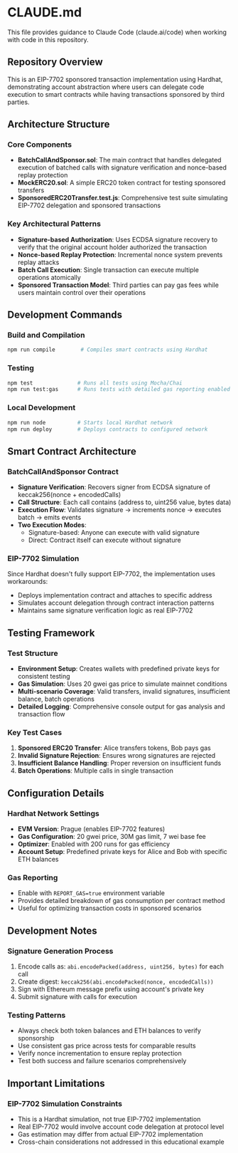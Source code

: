 # CLAUDE.md

This file provides guidance to Claude Code (claude.ai/code) when working with code in this repository.

## Repository Overview

This is an EIP-7702 sponsored transaction implementation using Hardhat, demonstrating account abstraction where users can delegate code execution to smart contracts while having transactions sponsored by third parties.

## Architecture Structure

### Core Components
- **BatchCallAndSponsor.sol**: The main contract that handles delegated execution of batched calls with signature verification and nonce-based replay protection
- **MockERC20.sol**: A simple ERC20 token contract for testing sponsored transfers
- **SponsoredERC20Transfer.test.js**: Comprehensive test suite simulating EIP-7702 delegation and sponsored transactions

### Key Architectural Patterns
- **Signature-based Authorization**: Uses ECDSA signature recovery to verify that the original account holder authorized the transaction
- **Nonce-based Replay Protection**: Incremental nonce system prevents replay attacks
- **Batch Call Execution**: Single transaction can execute multiple operations atomically
- **Sponsored Transaction Model**: Third parties can pay gas fees while users maintain control over their operations

## Development Commands

### Build and Compilation
```bash
npm run compile        # Compiles smart contracts using Hardhat
```

### Testing
```bash
npm test              # Runs all tests using Mocha/Chai
npm run test:gas      # Runs tests with detailed gas reporting enabled
```

### Local Development
```bash
npm run node          # Starts local Hardhat network
npm run deploy        # Deploys contracts to configured network
```

## Smart Contract Architecture

### BatchCallAndSponsor Contract
- **Signature Verification**: Recovers signer from ECDSA signature of keccak256(nonce + encodedCalls)
- **Call Structure**: Each call contains (address to, uint256 value, bytes data)
- **Execution Flow**: Validates signature → increments nonce → executes batch → emits events
- **Two Execution Modes**: 
  - Signature-based: Anyone can execute with valid signature
  - Direct: Contract itself can execute without signature

### EIP-7702 Simulation
Since Hardhat doesn't fully support EIP-7702, the implementation uses workarounds:
- Deploys implementation contract and attaches to specific address
- Simulates account delegation through contract interaction patterns
- Maintains same signature verification logic as real EIP-7702

## Testing Framework

### Test Structure
- **Environment Setup**: Creates wallets with predefined private keys for consistent testing
- **Gas Simulation**: Uses 20 gwei gas price to simulate mainnet conditions
- **Multi-scenario Coverage**: Valid transfers, invalid signatures, insufficient balance, batch operations
- **Detailed Logging**: Comprehensive console output for gas analysis and transaction flow

### Key Test Cases
1. **Sponsored ERC20 Transfer**: Alice transfers tokens, Bob pays gas
2. **Invalid Signature Rejection**: Ensures wrong signatures are rejected
3. **Insufficient Balance Handling**: Proper reversion on insufficient funds
4. **Batch Operations**: Multiple calls in single transaction

## Configuration Details

### Hardhat Network Settings
- **EVM Version**: Prague (enables EIP-7702 features)
- **Gas Configuration**: 20 gwei price, 30M gas limit, 7 wei base fee
- **Optimizer**: Enabled with 200 runs for gas efficiency
- **Account Setup**: Predefined private keys for Alice and Bob with specific ETH balances

### Gas Reporting
- Enable with `REPORT_GAS=true` environment variable
- Provides detailed breakdown of gas consumption per contract method
- Useful for optimizing transaction costs in sponsored scenarios

## Development Notes

### Signature Generation Process
1. Encode calls as: `abi.encodePacked(address, uint256, bytes)` for each call
2. Create digest: `keccak256(abi.encodePacked(nonce, encodedCalls))`
3. Sign with Ethereum message prefix using account's private key
4. Submit signature with calls for execution

### Testing Patterns
- Always check both token balances and ETH balances to verify sponsorship
- Use consistent gas price across tests for comparable results
- Verify nonce incrementation to ensure replay protection
- Test both success and failure scenarios comprehensively

## Important Limitations

### EIP-7702 Simulation Constraints
- This is a Hardhat simulation, not true EIP-7702 implementation
- Real EIP-7702 would involve account code delegation at protocol level
- Gas estimation may differ from actual EIP-7702 implementation
- Cross-chain considerations not addressed in this educational example